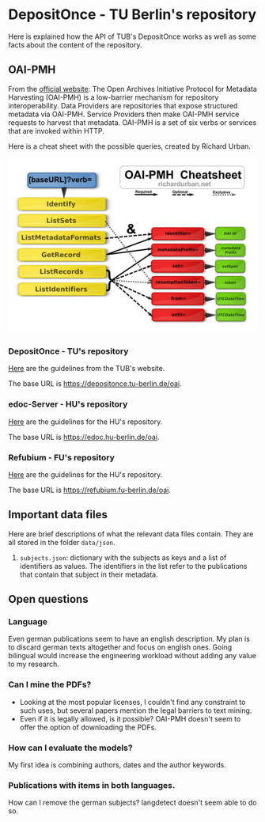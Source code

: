 # DepositOnce - TU Berlin's repository

Here is explained how the API of TUB's DepositOnce works as well as some facts about the content of the repository.

## OAI-PMH

From the [official website](https://www.openarchives.org/pmh/): The Open Archives Initiative Protocol for Metadata Harvesting (OAI-PMH) is a low-barrier mechanism for repository interoperability. Data Providers are repositories that expose structured metadata via OAI-PMH. Service Providers then make OAI-PMH service requests to harvest that metadata. OAI-PMH is a set of six verbs or services that are invoked within HTTP.

Here is a cheat sheet with the possible queries, created by Richard Urban.

![OAI-PMH cheat sheet](docs/oai-pmh_sheet.jpg)

### DepositOnce - TU's repository

[Here](https://www.szf.tu-berlin.de/menue/dienste_tools/repositorium_depositonce/leitfaden_fuer_depositonce/#c776530) are the guidelines from the TUB's website.

The base URL is https://depositonce.tu-berlin.de/oai.

### edoc-Server - HU's repository

[Here](https://edoc-info.hu-berlin.de/de/nutzung/nutzung_doku) are the guidelines for the HU's repository.

The base URL is https://edoc.hu-berlin.de/oai.

### Refubium - FU's repository

[Here](https://refubium.fu-berlin.de/) are the guidelines for the HU's repository.

The base URL is https://refubium.fu-berlin.de/oai.

## Important data files

Here are brief descriptions of what the relevant data files contain. They are all stored in the folder `data/json`.

1. `subjects.json`: dictionary with the subjects as keys and a list of identifiers as values. The identifiers in the list refer to the publications that contain that subject in their metadata.

## Open questions

### Language

Even german publications seem to have an english description. My plan is to discard german texts altogether and focus on english ones. Going bilingual would increase the engineering workload without adding any value to my research.

### Can I mine the PDFs?

- Looking at the most popular licenses, I couldn't find any constraint to such uses, but several papers mention the legal barriers to text mining.
- Even if it is legally allowed, is it possible? OAI-PMH doesn't seem to offer the option of downloading the PDFs.

### How can I evaluate the models?

My first idea is combining authors, dates and the author keywords.

### Publications with items in both languages.

How can I remove the german subjects? langdetect doesn't seem able to do so.
